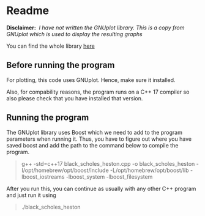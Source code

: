 # Readme
**Disclaimer:**&nbsp; 
_I have not written the GNUplot library. This is a copy from GNUplot which is used to display the resulting graphs_

You can find the whole library [here](https://github.com/dstahlke/gnuplot-iostream/tree/master)

## Before running the program

For plotting, this code uses GNUplot. Hence, make sure it installed.

Also, for compability reasons, the program runs on a C++ 17 compiler so also please check that you have installed that version.

## Running the program

The GNUplot library uses Boost which we need to add to the program parameters when running it. Thus, you have to figure out where you have saved boost and add the path to the command below to compile the program.

> g++ -std=c++17 black_scholes_heston.cpp -o black_scholes_heston -I/opt/homebrew/opt/boost/include -L/opt/homebrew/opt/boost/lib -lboost_iostreams -lboost_system -lboost_filesystem

After you run this, you can continue as usually with any other C++ program and just run it using

> ./black_scholes_heston
